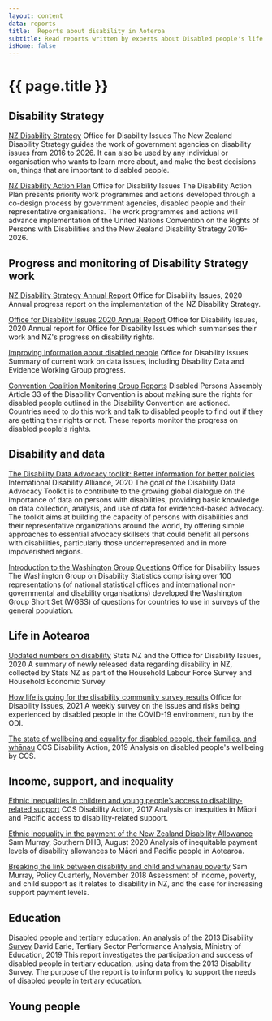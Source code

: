 ```yaml
---
layout: content
data: reports
title:  Reports about disability in Aoteroa
subtitle: Read reports written by experts about Disabled people's life in Aotearoa
isHome: false
---
```


# {{ page.title }}

## Disability Strategy

[NZ Disability Strategy](https://www.odi.govt.nz/nz-disability-strategy/)
Office for Disability Issues
The New Zealand Disability Strategy guides the work of government agencies on disability issues from 2016 to 2026.
It can also be used by any individual or organisation who wants to learn more about, and make the best decisions on, things that are important to disabled people.

[NZ Disability Action Plan](https://www.odi.govt.nz/disability-action-plan-2/)
Office for Disability Issues
The Disability Action Plan presents priority work programmes and actions developed through a co-design process by government agencies, disabled people and their representative organisations. The work programmes and actions will advance implementation of the United Nations Convention on the Rights of Persons with Disabilities and the New Zealand Disability Strategy 2016-2026.

## Progress and monitoring of Disability Strategy work

[NZ Disability Strategy Annual Report](https://www.odi.govt.nz/nz-disability-strategy/about-the-strategy/new-zealand-disability-strategy-2016-2026/2017-annual-report/)
Office for Disability Issues, 2020
Annual progress report on the implementation of the NZ Disability Strategy.

[Office for Disability Issues 2020 Annual Report](https://www.odi.govt.nz/about-us/corporate-publications/annual-report-2020/)
Office for Disability Issues, 2020
Annual report for Office for Disability Issues which summarises their work and NZ's progress on disability rights.

[Improving information about disabled people](https://www.odi.govt.nz/guidance-and-resources/improving-information-about-disabled-people/)
Office for Disability Issues
Summary of current work on data issues, including Disability Data and Evidence Working Group progress.

[Convention Coalition Monitoring Group Reports](https://www.dpa.org.nz/resources/sector-resources/the-convention-disability-rights-in-aotearoa-new-zealand)
Disabled Persons Assembly
Article 33 of the Disability Convention is about making sure the rights for disabled people outlined in the Disability Convention are actioned. Countries need to do this work and talk to disabled people to find out if they are getting their rights or not. These reports monitor the progress on disabled people's rights.

## Disability and data

[The Disability Data Advocacy toolkit: Better information for better policies](https://www.internationaldisabilityalliance.org/blog/disability-data-advocacy-toolkit-better-information-better-policies)
International Disability Alliance, 2020
The goal of the Disability Data Advocacy Toolkit is to contribute to the growing global dialogue on the importance of data on persons with disabilities, providing basic knowledge on data collection, analysis, and use of data for evidenced-based advocacy. The toolkit aims at building the capacity of persons with disabilities and their representative organizations around the world, by offering simple approaches to essential afvocacy skillsets that could benefit all persons with disabilities, particularly those underrepresented and in more impoverished regions. 

[Introduction to the Washington Group Questions](https://www.odi.govt.nz/guidance-and-resources/an-explanation-of-the-washington-group-short-set-of-questions-on-disability/)
Office for Disability Issues
The Washington Group on Disability Statistics comprising over 100 representations (of national statistical offices and international non-governmental and disability organisations) developed the Washington Group Short Set (WGSS) of questions for countries to use in surveys of the general population.


## Life in Aotearoa

[Updated numbers on disability](https://www.odi.govt.nz/whats-happening/updated-numbers-on-disability-from-stats-nz/)
Stats NZ and the Office for Disability Issues, 2020
A summary of newly released data regarding disability in NZ, collected by Stats NZ as part of the Household Labour Force Survey and Household Economic Survey

[How life is going for the disability community survey results](https://www.odi.govt.nz/guidance-and-resources/how-life-is-going-for-the-disability-co/)
Office for Disability Issues, 2021
A weekly survey on the issues and risks being experienced by disabled people in the COVID-19 environment, run by the ODI.

[The state of wellbeing and equality for disabled people, their families, and whānau](https://www.ccsdisabilityaction.org.nz/assets/resource-files/The-State-of-wellbeing-and-equality-FINAL-ONLINE2.pdf)
CCS Disability Action, 2019
Analysis on disabled people's wellbeing by CCS.

## Income, support, and inequality

[Ethnic inequalities in children and young people’s access to disability-related support](https://www.ccsdisabilityaction.org.nz/assets/resource-files/Ethnic-inequality-in-access-to-disability-related-support.pdf)
CCS Disability Action, 2017
Analysis on inequities in Māori and Pacific access to disability-related support.

[Ethnic inequality in the payment of the New Zealand Disability Allowance](https://www.researchgate.net/publication/343431748_Ethnic_inequality_in_the_payment_of_the_New_Zealand_Disability_Allowance_with_tables)
Sam Murray, Southern DHB, August 2020
Analysis of inequitable payment levels of disability allowances to Māori and Pacific people in Aotearoa.

[Breaking the link between disability and child and whanau poverty](https://ojs.victoria.ac.nz/pq/article/view/5151)
Sam Murray, Policy Quarterly, November 2018
Assessment of income, poverty, and child support as it relates to disability in NZ, and the case for increasing support payment levels.

## Education

[Disabled people and tertiary education: An analysis of the 2013 Disability Survey](https://www.educationcounts.govt.nz/publications/80898/disabled-people-and-tertiary-education)
David Earle, Tertiary Sector Performance Analysis, Ministry of Education, 2019
This report investigates the participation and success of disabled people in tertiary education, using data from the 2013 Disability Survey. The purpose of the report is to inform policy to support the needs of disabled people in tertiary education.

## Young people

